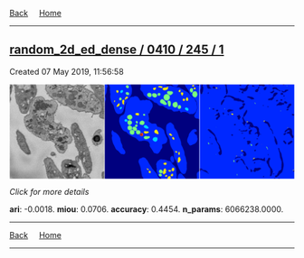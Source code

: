 
[Back](..)&nbsp;&nbsp;&nbsp;&nbsp;&nbsp;[Home](https://leapmanlab.github.io/snapshots)

---

<div class="summary"><a href="1"><h2>random_2d_ed_dense / 0410 / 245 / 1</h2></a><p>Created 07 May 2019, 11:56:58
</p><a href="1"><img src="1/media/summary.png" align="center"></a><p>
<i>Click for more details</i>
</p></div>

**ari**: -0.0018. **miou**: 0.0706. **accuracy**: 0.4454. **n_params**: 6066238.0000. 

---

[Back](..)&nbsp;&nbsp;&nbsp;&nbsp;&nbsp;[Home](https://leapmanlab.github.io/snapshots)

---